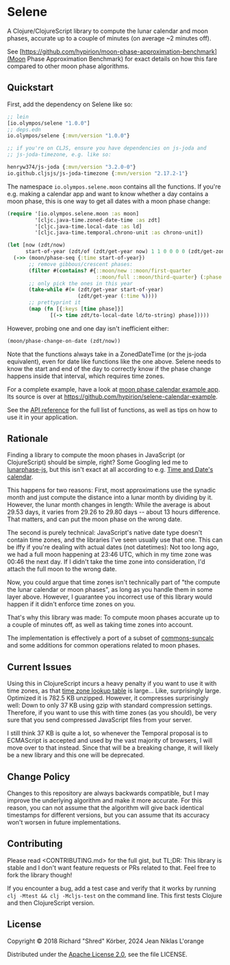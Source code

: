 # Selene

A Clojure/ClojureScript library to compute the lunar calendar and moon phases,
accurate up to a couple of minutes (on average ~2 minutes off).

See [https://github.com/hypirion/moon-phase-approximation-benchmark](Moon Phase
Approximation Benchmark) for exact details on how this fare compared to other
moon phase algorithms.

## Quickstart

First, add the dependency on Selene like so:

```clj
;; lein
[io.olympos/selene "1.0.0"]
;; deps.edn
io.olympos/selene {:mvn/version "1.0.0"}

;; if you're on CLJS, ensure you have dependencies on js-joda and
;; js-joda-timezone, e.g. like so:

henryw374/js-joda {:mvn/version "3.2.0-0"}
io.github.cljsjs/js-joda-timezone {:mvn/version "2.17.2-1"}
```

The namespace `io.olympos.selene.moon` contains all the functions. If you're
e.g. making a calendar app and want to know whether a day contains a moon phase,
this is one way to get all dates with a moon phase change:

```clj
(require '[io.olympos.selene.moon :as moon]
         '[cljc.java-time.zoned-date-time :as zdt]
         '[cljc.java-time.local-date :as ld]
         '[cljc.java-time.temporal.chrono-unit :as chrono-unit])

(let [now (zdt/now)
      start-of-year (zdt/of (zdt/get-year now) 1 1 0 0 0 0 (zdt/get-zone now))]
  (->> (moon/phase-seq {:time start-of-year})
       ;; remove gibbous/crescent phases:
       (filter #(contains? #{::moon/new ::moon/first-quarter
                             ::moon/full ::moon/third-quarter} (:phase %)))
       ;; only pick the ones in this year
       (take-while #(= (zdt/get-year start-of-year)
                       (zdt/get-year (:time %))))
       ;; prettyprint it
       (map (fn [{:keys [time phase]}]
              [(-> time zdt/to-local-date ld/to-string) phase]))))
```

However, probing one and one day isn't inefficient either:

```clj
(moon/phase-change-on-date (zdt/now))
```

Note that the functions always take in a ZonedDateTime (or the js-joda
equivalent), even for date like functions like the one above. Selene needs to
know the start and end of the day to correctly know if the phase change happens
inside that interval, which requires time zones.

For a complete example, have a look at [moon phase calendar example
app](https://github.com/hypirion/selene-calendar-example). Its source is over at
https://github.com/hypirion/selene-calendar-example.

See the [API reference](http://olympos-labs.github.io/clj-selene/) for the full
list of functions, as well as tips on how to use it in your application.

## Rationale

Finding a library to compute the moon phases in JavaScript (or ClojureScript)
should be simple, right? Some Googling led me to
[lunarphase-js](https://www.npmjs.com/package/lunarphase-js), but this isn't
exact at all according to e.g. [Time and Date's
calendar](https://www.timeanddate.com/calendar/).

This happens for two reasons: First, most approximations use the synadic month
and just compute the distance into a lunar month by dividing by it. However, the
lunar month changes in length: While the average is about 29.53 days, it varies
from 29.26 to 29.80 days -- about 13 hours difference. That matters, and can
put the moon phase on the wrong date.

The second is purely technical: JavaScript's native date type doesn't contain
time zones, and the libraries I've seen usually use that one. This can be iffy
if you're dealing with actual dates (not datetimes): Not too long ago, we had a
full moon happening at 23:46 UTC, which in my time zone was 00:46 the next day.
If I didn't take the time zone into consideration, I'd attach the full moon to
the wrong date.

Now, you could argue that time zones isn't technically part of "the compute the
lunar calendar or moon phases", as long as you handle them in some layer above.
However, I guarantee you incorrect use of this library would happen if it didn't
enforce time zones on you.

That's why this library was made: To compute moon phases accurate up to a couple
of minutes off, as well as taking time zones into account.

The implementation is effectively a port of a subset of
[commons-suncalc](https://github.com/shred/commons-suncalc) and some additions
for common operations related to moon phases.

## Current Issues

Using this in ClojureScript incurs a heavy penalty if you want to use it with
time zones, as that [time zone lookup
table](https://github.com/js-joda/js-joda/blob/d8431367a355e3e86adebedaab05c3072178ff5b/packages/timezone/data/packed/latest.json)
is large... Like, surprisingly large. Optimized it is 782.5 KB unzipped.
However, it compresses surprisingly well: Down to only 37 KB using gzip with
standard compression settings. Therefore, if you want to use this with time
zones (as you should), be very sure that you send compressed JavaScript files
from your server.

I still think 37 KB is quite a lot, so whenever the Temporal proposal is to
ECMAScript is accepted and used by the vast majority of browsers, I will move
over to that instead. Since that will be a breaking change, it will likely be a
new library and this one will be deprecated.

## Change Policy

Changes to this repository are always backwards compatible, but I may improve
the underlying algorithm and make it more accurate. For this reason, you can not
assume that the algorithm will give back identical timestamps for different
versions, but you can assume that its accuracy won't worsen in future
implementations.

## Contributing

Please read <CONTRIBUTING.md> for the full gist, but TL;DR: This library is
stable and I don't want feature requests or PRs related to that. Feel free to
fork the library though!

If you encounter a bug, add a test case and verify that it works by running `clj
 -Mtest && clj -Mcljs-test` on the command line. This first tests Clojure and
 then ClojureScript version.

## License

Copyright © 2018 Richard "Shred" Körber, 2024 Jean Niklas L'orange

Distributed under the [Apache License
2.0](http://www.apache.org/licenses/LICENSE-2.0), see the file LICENSE.
